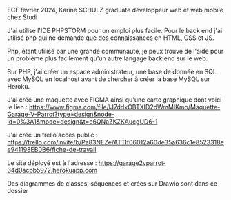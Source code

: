 ECF février 2024, Karine SCHULZ graduate développeur web et web mobile chez Studi

J'ai utilisé l'IDE PHPSTORM pour un emploi plus facile.
Pour le back end j'ai utilisé php qui ne demande que des connaissances en HTML, CSS et JS.

Php, étant utilisé par une grande communauté, je peux trouvé de l'aide pour un problème plus facilement qu'un autre
langage back end sur le web.

Sur PHP, j'ai créer un espace administrateur, une base de donnée en SQL avec MySQL en localhost avant de chercher à créer la base MySQL sur Heroku.

J'ai créé une maquette avec FIGMA ainsi qu'une carte graphique dont voici le
lien : https://www.figma.com/file/lJ7drlxOBTXID2dWmMlKmo/Maquette-Garage-V-Parrot?type=design&node-id=0%3A1&mode=design&t=e6QNaZKZKAucgUD6-1

J'ai créé un trello accès public : https://trello.com/invite/b/Pa83NEZe/ATTIf06012a60de35a636c1e8523318ee941198EB0B6/fiche-de-travail

Le site déployé est à l'adresse : https://garage2vparrot-34d0acbb5972.herokuapp.com

Des diagrammes de classes, séquences et crées sur Drawio sont dans ce dossier
